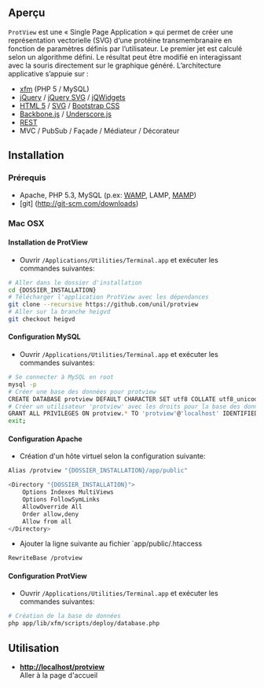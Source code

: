 Aperçu
------------

`ProtView` est une « Single Page Application » qui permet de créer une représentation vectorielle (SVG) d‘une protéine transmembranaire en fonction de paramètres définis par l’utilisateur. Le premier jet est calculé selon un algorithme défini. Le résultat peut être modifié en interagissant avec la souris directement sur le graphique généré.
L’architecture applicative s’appuie sur :
  *	[xfm](https://github.com/damiencorpataux/xfm-php) (PHP 5 / MySQL)
  * [jQuery](http://jquery.com) / [jQuery SVG](http://keith-wood.name/svg.html) / [jQWidgets](http://www.jqwidgets.com)
  * [HTML 5](http://html5.org) / [SVG](http://www.w3.org/Graphics/SVG/) / [Bootstrap CSS](http://twitter.github.com/bootstrap/)
  * [Backbone.js](http://backbonejs.org) / [Underscore.js](http://underscorejs.org)
  * [REST](http://fr.wikipedia.org/wiki/Representational_State_Transfer)
  * MVC / PubSub / Façade / Médiateur / Décorateur


Installation
------------

### Prérequis

  * Apache, PHP 5.3, MySQL (p.ex: [WAMP](http://www.wampserver.com), LAMP, [MAMP](http://www.mamp.info/en/index.html))
  * [git] (http://git-scm.com/downloads)
  
### Mac OSX
#### Installation de ProtView

  * Ouvrir `/Applications/Utilities/Terminal.app` et exécuter les commandes suivantes:

```bash
# Aller dans le dossier d'installation
cd {DOSSIER_INSTALLATION}
# Télécharger l'application ProtView avec les dépendances
git clone --recursive https://github.com/unil/protview
# Aller sur la branche heigvd
git checkout heigvd
```

#### Configuration MySQL

  * Ouvrir `/Applications/Utilities/Terminal.app` et exécuter les commandes suivantes:

```bash
# Se connecter à MySQL en root
mysql -p
# Créer une base des données pour protview
CREATE DATABASE protview DEFAULT CHARACTER SET utf8 COLLATE utf8_unicode_ci;
# Créer un utilisateur 'protview' avec les droits pour la base des données protview
GRANT ALL PRIVILEGES ON protview.* TO 'protview'@'localhost' IDENTIFIED BY 'protview';
exit; 
```

#### Configuration Apache

  * Création d'un hôte virtuel selon la configuration suivante:

```bash
Alias /protview "{DOSSIER_INSTALLATION}/app/public"

<Directory "{DOSSIER_INSTALLATION}">
    Options Indexes MultiViews
    Options FollowSymLinks
    AllowOverride All
    Order allow,deny
    Allow from all
</Directory>
```
  
  * Ajouter la ligne suivante au fichier `app/public/.htaccess

```bash
RewriteBase /protview
```

#### Configuration ProtView

  * Ouvrir `/Applications/Utilities/Terminal.app` et exécuter les commandes suivantes:

```bash
# Création de la base de données
php app/lib/xfm/scripts/deploy/database.php
```

Utilisation
------------

  * **<http://localhost/protview>**<br/> Aller à la page d'accueil
